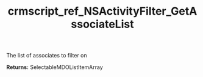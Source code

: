 ﻿---
title: crmscript_ref_NSActivityFilter_GetAssociateList
description: SelectableMDOListItemArray NSActivityFilter.GetAssociateList()
intellisense: NSActivityFilter.GetAssociateList
keywords: NSActivityFilter, GetAssociateList
so.topic: reference
---

The list of associates to filter on

**Returns:** SelectableMDOListItemArray


